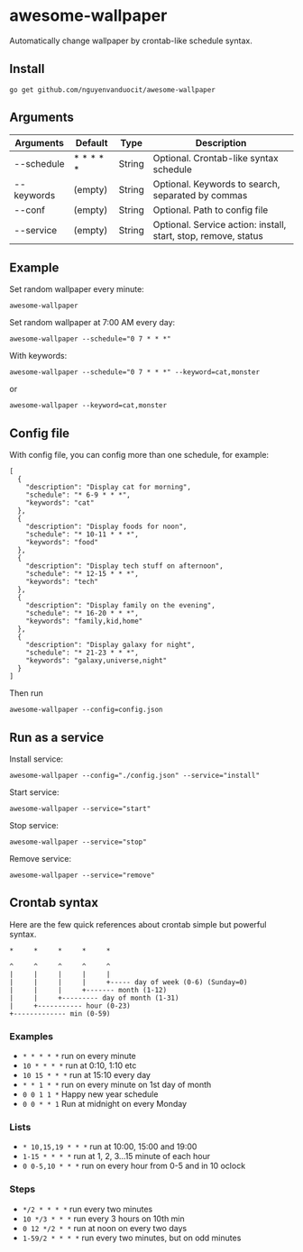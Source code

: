 # awesome-wallpaper

Automatically change wallpaper by crontab-like schedule syntax.

## Install

```
go get github.com/nguyenvanduocit/awesome-wallpaper
```

## Arguments

| Arguments  | Default   | Type   | Description |
|------------|-----------|--------|-------------|
| --schedule | * * * * * | String | Optional. Crontab-like syntax schedule |
| --keywords | (empty)   | String | Optional. Keywords to search, separated by commas|
| --conf     | (empty)   | String | Optional. Path to config file |
| --service  | (empty)   | String | Optional. Service action: install, start, stop, remove, status |

## Example 

Set random wallpaper every minute:

```
awesome-wallpaper
```

Set random wallpaper at 7:00 AM every day:

```
awesome-wallpaper --schedule="0 7 * * *"
```

With keywords:

```
awesome-wallpaper --schedule="0 7 * * *" --keyword=cat,monster
```

or

```
awesome-wallpaper --keyword=cat,monster
```

## Config file

With config file, you can config more than one schedule, for example:

```
[
  {
    "description": "Display cat for morning",
    "schedule": "* 6-9 * * *",
    "keywords": "cat"
  },
  {
    "description": "Display foods for noon",
    "schedule": "* 10-11 * * *",
    "keywords": "food"
  },
  {
    "description": "Display tech stuff on afternoon",
    "schedule": "* 12-15 * * *",
    "keywords": "tech"
  },
  {
    "description": "Display family on the evening",
    "schedule": "* 16-20 * * *",
    "keywords": "family,kid,home"
  },
  {
    "description": "Display galaxy for night",
    "schedule": "* 21-23 * * *",
    "keywords": "galaxy,universe,night"
  }
]
```

Then run 

```
awesome-wallpaper --config=config.json
```

## Run as a service

Install service:

```
awesome-wallpaper --config="./config.json" --service="install"
```

Start service:

```
awesome-wallpaper --service="start"
```

Stop service:

```
awesome-wallpaper --service="stop"
```

Remove service:

```
awesome-wallpaper --service="remove"
```


## Crontab syntax

Here are the few quick references about crontab simple but powerful syntax.

```
*     *     *     *     *        

^     ^     ^     ^     ^
|     |     |     |     |
|     |     |     |     +----- day of week (0-6) (Sunday=0)
|     |     |     +------- month (1-12)
|     |     +--------- day of month (1-31)
|     +----------- hour (0-23)
+------------- min (0-59)
```

### Examples

+ `* * * * *` run on every minute
+ `10 * * * *` run at 0:10, 1:10 etc
+ `10 15 * * *` run at 15:10 every day
+ `* * 1 * *` run on every minute on 1st day of month
+ `0 0 1 1 *` Happy new year schedule
+ `0 0 * * 1` Run at midnight on every Monday

### Lists

+ `* 10,15,19 * * *` run at 10:00, 15:00 and 19:00
+ `1-15 * * * *` run at 1, 2, 3...15 minute of each hour
+ `0 0-5,10 * * *` run on every hour from 0-5 and in 10 oclock

### Steps
+ `*/2 * * * *` run every two minutes
+ `10 */3 * * *` run every 3 hours on 10th min
+ `0 12 */2 * *` run at noon on every two days
+ `1-59/2 * * * *` run every two minutes, but on odd minutes